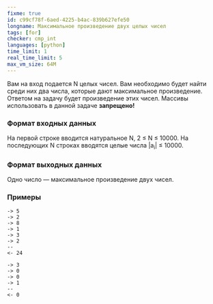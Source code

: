 ```yaml
---
fixme: true
id: c99cf78f-6aed-4225-b4ac-839b627efe50
longname: Максимальное произведение двух целых чисел
tags: [for]
checker: cmp_int
languages: [python]
time_limit: 1
real_time_limit: 5
max_vm_size: 64M
---
```



Вам на вход подается N целых чисел. Вам необходимо будет найти среди них два числа, которые дают максимальное произведение. Ответом на задачу будет произведение этих чисел. Массивы использовать в данной задаче **запрещено!**

### Формат входных данных

На первой строке вводится натуральное N, 2 &le; N &le; 10000. На последующих N строках вводятся целые числа |a<sub>i</sub>| &le; 10000.  

### Формат выходных данных

Одно число — максимальное произведение двух чисел.

### Примеры

```
-> 5
-> 2
-> 8
-> 1
-> 3
-> 2
--
<- 24
```

```
-> 3
-> 0
-> 0
-> 1
--
<- 0
```
